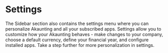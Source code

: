 Settings
=========

The Sidebar section also contains the settings menu where you can personalize Akaunting and all your subscribed apps. Settings allow you to customize how your Akaunting behaves - make changes to your company, choose a default currency, define your financial year, and configure installed apps. Take a step further for more personalization in settings.